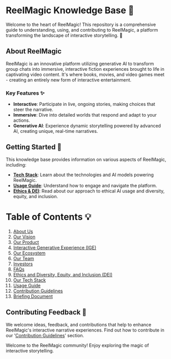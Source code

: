 # ReelMagic Knowledge Base 🌟

Welcome to the heart of ReelMagic! This repository is a comprehensive guide to understanding, using, and contributing to ReelMagic, a platform transforming the landscape of interactive storytelling. 🚀

## About ReelMagic 

ReelMagic is an innovative platform utilizing generative AI to transform group chats into immersive, interactive fiction experiences brought to life in captivating video content. It's where books, movies, and video games meet - creating an entirely new form of interactive entertainment.

### Key Features ✨

- **Interactive**: Participate in live, ongoing stories, making choices that steer the narrative. 
- **Immersive**: Dive into detailed worlds that respond and adapt to your actions. 
- **Generative AI**: Experience dynamic storytelling powered by advanced AI, creating unique, real-time narratives. 

## Getting Started 🏁

This knowledge base provides information on various aspects of ReelMagic, including:

- [**Tech Stack**]([https://github.com/rushtix/reelmagic/blob/main/techstack.md](https://github.com/rushtix/reelmagic/blob/main/docs/tech-stack.md)): Learn about the technologies and AI models powering ReelMagic. 
- [**Usage Guide**]([https://github.com/rushtix/reelmagic/blob/main/usage-guide.md](https://github.com/rushtix/reelmagic/blob/main/docs/usage-guide.md)): Understand how to engage and navigate the platform. 
- [**Ethics & DEI**]([https://github.com/rushtix/reelmagic/blob/main/ethics-dei.md](https://github.com/rushtix/reelmagic/blob/main/docs/ethics-dei.md)): Read about our approach to ethical AI usage and diversity, equity, and inclusion. 

# Table of Contents 💡

1. [About Us](https://github.com/rushtix/reelmagic/blob/main/docs/about.md)
2. [Our Vision](https://github.com/rushtix/reelmagic/blob/main/docs/vision.md)
3. [Our Product](https://github.com/rushtix/reelmagic/blob/main/docs/product.md)
4. [Interactive Generative Experience (IGE)](https://github.com/rushtix/reelmagic/blob/main/docs/ige.md)
5. [Our Ecosystem](https://github.com/rushtix/reelmagic/blob/main/docs/ecosystem.md)
6. [Our Team](https://github.com/rushtix/reelmagic/blob/main/docs/team.md)
7. [Investors](https://github.com/rushtix/reelmagic/blob/main/docs/investors.md)
8. [FAQs](https://github.com/rushtix/reelmagic/blob/main/docs/faq.md)
9. [Ethics and Diversity, Equity, and Inclusion (DEI)](https://github.com/rushtix/reelmagic/blob/main/docs/ethics-dei.md)
10. [Our Tech Stack](https://github.com/rushtix/reelmagic/blob/main/docs/tech-stack.md)
11. [Usage Guide](https://github.com/rushtix/reelmagic/blob/main/docs/usage-guide.md)
12. [Contribution Guidelines](https://github.com/rushtix/reelmagic/blob/main/docs/contribution-guidelines.md)
13. [Briefing Document](https://github.com/rushtix/reelmagic/blob/main/docs/briefing-document.md)

## Contributing Feedback 📝

We welcome ideas, feedback, and contributions that help to enhance ReelMagic's interactive narrative experiences. Find out how to contribute in our '[Contribution Guidelines](https://github.com/rushtix/reelmagic/blob/main/contribution-guidelines.md)' section.

Welcome to the ReelMagic community! Enjoy exploring the magic of interactive storytelling. 
